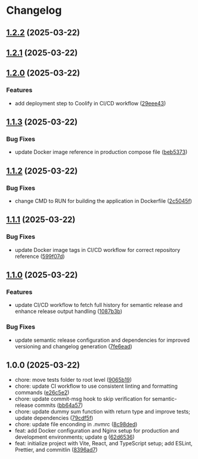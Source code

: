 # Changelog

## [1.2.2](https://github.com/Lucaas27/scrapify/compare/v1.2.1...v1.2.2) (2025-03-22)

## [1.2.1](https://github.com/Lucaas27/scrapify/compare/v1.2.0...v1.2.1) (2025-03-22)

## [1.2.0](https://github.com/Lucaas27/scrapify/compare/v1.1.3...v1.2.0) (2025-03-22)

### Features

* add deployment step to Coolify in CI/CD workflow ([29eee43](https://github.com/Lucaas27/scrapify/commit/29eee4315d99bf27f34593720afc232de70186af))

## [1.1.3](https://github.com/Lucaas27/scrapify/compare/v1.1.2...v1.1.3) (2025-03-22)

### Bug Fixes

* update Docker image reference in production compose file ([beb5373](https://github.com/Lucaas27/scrapify/commit/beb53735e86df8f032a3ff66bb50cf9002bf1192))

## [1.1.2](https://github.com/Lucaas27/scrapify/compare/v1.1.1...v1.1.2) (2025-03-22)

### Bug Fixes

* change CMD to RUN for building the application in Dockerfile ([2c5045f](https://github.com/Lucaas27/scrapify/commit/2c5045ff093c6da9c237e4eaa00729e8642ed6a2))

## [1.1.1](https://github.com/Lucaas27/scrapify/compare/v1.1.0...v1.1.1) (2025-03-22)

### Bug Fixes

* update Docker image tags in CI/CD workflow for correct repository reference ([599f07d](https://github.com/Lucaas27/scrapify/commit/599f07d3e0bcca158720ad48165de91d339fe760))

## [1.1.0](https://github.com/Lucaas27/scrapify/compare/v1.0.0...v1.1.0) (2025-03-22)

### Features

* update CI/CD workflow to fetch full history for semantic release and enhance release output handling ([1087b3b](https://github.com/Lucaas27/scrapify/commit/1087b3b96e3530979698b471b12a898d1d450fa1))

### Bug Fixes

* update semantic release configuration and dependencies for improved versioning and changelog generation ([7fe6ead](https://github.com/Lucaas27/scrapify/commit/7fe6eadfb7dc27c3113195ccba193bda0ba1b57a))

## 1.0.0 (2025-03-22)

* chore: move tests folder to root level ([9065b19](https://github.com/Lucaas27/scrapify/commit/9065b19))
* chore: update CI workflow to use consistent linting and formatting commands ([e26c5e2](https://github.com/Lucaas27/scrapify/commit/e26c5e2))
* chore: update commit-msg hook to skip verification for semantic-release commits ([bb64a57](https://github.com/Lucaas27/scrapify/commit/bb64a57))
* chore: update dummy sum function with return type and improve tests; update dependencies ([79cdf5f](https://github.com/Lucaas27/scrapify/commit/79cdf5f))
* chore: update file enconding in .nvmrc ([8c98ded](https://github.com/Lucaas27/scrapify/commit/8c98ded))
* feat: add Docker configuration and Nginx setup for production and development environments; update g ([62d6536](https://github.com/Lucaas27/scrapify/commit/62d6536))
* feat: initialize project with Vite, React, and TypeScript setup; add ESLint, Prettier, and commitlin ([8396ad7](https://github.com/Lucaas27/scrapify/commit/8396ad7))
